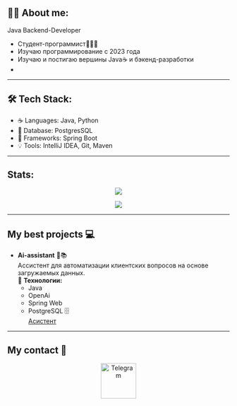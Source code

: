 ## 🙋‍♂️ About me:
Java Backend-Developer 
- Студент-программист🧑🏻‍💻
- Изучаю программирование с 2023 года
- Изучаю и постигаю вершины Java☕️  и бэкенд-разработки
- 
---

  

## 🛠 Tech Stack:
- ☕ Languages: Java, Python
- 🐘 Database: PostgresSQL
- 🌱 Frameworks: Spring Boot
- 💡 Tools: IntelliJ IDEA, Git, Maven
---

## Stats:

<p align="center">
  <img src="https://github-readme-stats.vercel.app/api/top-langs/?username=DmitryDavydov1&layout=compact" />
</p>

<p align="center">
  <img src="http://github-profile-summary-cards.vercel.app/api/cards/profile-details?username=DmitryDavydov1&theme=2077" />
</p>

---



## My best projects 💻
- **Ai-assistant** 💬📚  
  Ассистент для автоматизации клиентских вопросов на основе загружаемых данных.  
  🔧 **Технологии:**  
  - Java
  - OpenAi
  - Spring Web
  - PostgreSQL 🗄️  
    [Асистент](https://github.com/DmitryDavydov1/ai-assistant)

---

## My contact 🤝

<p align="center">
  <a href="https://t.me/username" target="_blank">
    <img src="https://upload.wikimedia.org/wikipedia/commons/8/82/Telegram_logo.svg" width="80" alt="Telegram">
  </a>
</p>





<!--
**CoderSing1/CoderSing1** is a ✨ _special_ ✨ repository because its `README.md` (this file) appears on your GitHub profile.

Here are some ideas to get you started:

- 🔭 I’m currently working on ...
- 🌱 I’m currently learning ...
- 👯 I’m looking to collaborate on ...
- 🤔 I’m looking for help with ...
- 💬 Ask me about ...
- 📫 How to reach me: ...
- 😄 Pronouns: ...
- ⚡️ Fun fact: ...
-->
